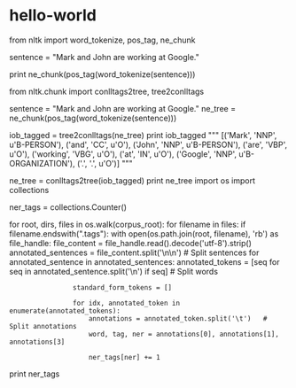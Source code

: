 # hello-world



from nltk import word_tokenize, pos_tag, ne_chunk
 
sentence = "Mark and John are working at Google."
 
print ne_chunk(pos_tag(word_tokenize(sentence)))

from nltk.chunk import conlltags2tree, tree2conlltags
 
sentence = "Mark and John are working at Google."
ne_tree = ne_chunk(pos_tag(word_tokenize(sentence)))
 
iob_tagged = tree2conlltags(ne_tree)
print iob_tagged
"""
[('Mark', 'NNP', u'B-PERSON'), ('and', 'CC', u'O'), ('John', 'NNP', u'B-PERSON'), ('are', 'VBP', u'O'), ('working', 'VBG', u'O'), ('at', 'IN', u'O'), ('Google', 'NNP', u'B-ORGANIZATION'), ('.', '.', u'O')]
"""
 
ne_tree = conlltags2tree(iob_tagged)
print ne_tree
import os
import collections
 
ner_tags = collections.Counter()
  
for root, dirs, files in os.walk(corpus_root):
    for filename in files:
        if filename.endswith(".tags"):
            with open(os.path.join(root, filename), 'rb') as file_handle:
                file_content = file_handle.read().decode('utf-8').strip()
                annotated_sentences = file_content.split('\n\n')   # Split sentences
                for annotated_sentence in annotated_sentences:
                    annotated_tokens = [seq for seq in annotated_sentence.split('\n') if seq]  # Split words
 
                    standard_form_tokens = []
 
                    for idx, annotated_token in enumerate(annotated_tokens):
                        annotations = annotated_token.split('\t')   # Split annotations
                        word, tag, ner = annotations[0], annotations[1], annotations[3]
 
                        ner_tags[ner] += 1
 
print ner_tags

